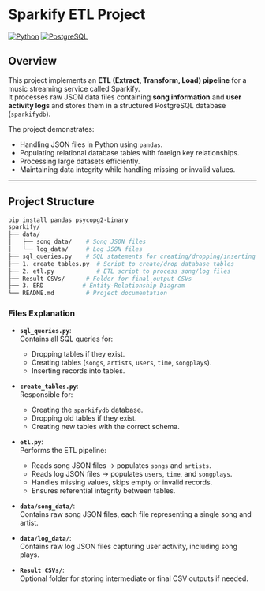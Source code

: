 # Sparkify ETL Project

[![Python](https://img.shields.io/badge/python-3.9+-blue.svg)](https://www.python.org/) 
[![PostgreSQL](https://img.shields.io/badge/PostgreSQL-12+-blue.svg)](https://www.postgresql.org/)

## Overview
This project implements an **ETL (Extract, Transform, Load) pipeline** for a music streaming service called Sparkify.  
It processes raw JSON data files containing **song information** and **user activity logs** and stores them in a structured PostgreSQL database (`sparkifydb`).  

The project demonstrates:
- Handling JSON files in Python using `pandas`.
- Populating relational database tables with foreign key relationships.
- Processing large datasets efficiently.
- Maintaining data integrity while handling missing or invalid values.

---

## Project Structure

```bash
pip install pandas psycopg2-binary
sparkify/
├── data/
│   ├── song_data/    # Song JSON files
│   └── log_data/     # Log JSON files
├── sql_queries.py    # SQL statements for creating/dropping/inserting tables
├── 1. create_tables.py  # Script to create/drop database tables
├── 2. etl.py            # ETL script to process song/log files
├── Result CSVs/      # Folder for final output CSVs
├── 3. ERD           # Entity-Relationship Diagram
└── README.md         # Project documentation
```


### Files Explanation

- **`sql_queries.py`**:  
  Contains all SQL queries for:
  - Dropping tables if they exist.
  - Creating tables (`songs`, `artists`, `users`, `time`, `songplays`).
  - Inserting records into tables.

- **`create_tables.py`**:  
  Responsible for:
  - Creating the `sparkifydb` database.
  - Dropping old tables if they exist.
  - Creating new tables with the correct schema.

- **`etl.py`**:  
  Performs the ETL pipeline:
  - Reads song JSON files → populates `songs` and `artists`.
  - Reads log JSON files → populates `users`, `time`, and `songplays`.
  - Handles missing values, skips empty or invalid records.
  - Ensures referential integrity between tables.

- **`data/song_data/`**:  
  Contains raw song JSON files, each file representing a single song and artist.

- **`data/log_data/`**:  
  Contains raw log JSON files capturing user activity, including song plays.

- **`Result CSVs/`**:  
  Optional folder for storing intermediate or final CSV outputs if needed.

